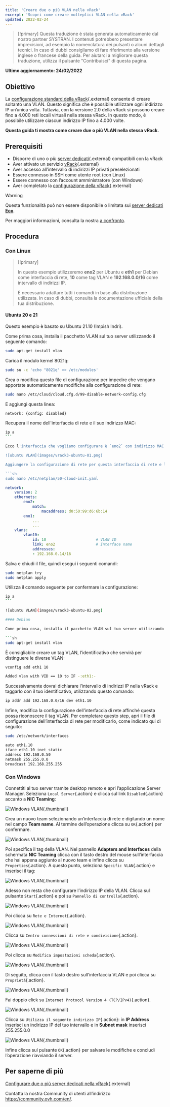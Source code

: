 ```yaml
---
title: 'Creare due o più VLAN nella vRack'
excerpt: 'Scopri come creare molteplici VLAN nella vRack'
updated: 2022-02-24
---
```


> [!primary]
> Questa traduzione è stata generata automaticamente dal nostro partner SYSTRAN. I contenuti potrebbero presentare imprecisioni, ad esempio la nomenclatura dei pulsanti o alcuni dettagli tecnici. In caso di dubbi consigliamo di fare riferimento alla versione inglese o francese della guida. Per aiutarci a migliorare questa traduzione, utilizza il pulsante "Contribuisci" di questa pagina.
>

**Ultimo aggiornamento: 24/02/2022**

## Obiettivo

La [configurazione standard della vRack](/pages/cloud/dedicated/vrack_configuring_on_dedicated_server){.external} consente di creare soltanto una VLAN. Questo significa che è possibile utilizzare ogni indirizzo IP un’unica volta. Tuttavia, con la versione 2.0 della vRack si possono creare fino a 4.000 reti locali virtuali nella stessa vRack. In questo modo, è possibile utilizzare ciascun indirizzo IP fino a 4.000 volte.

**Questa guida ti mostra come creare due o più VLAN nella stessa vRack.**


## Prerequisiti

- Disporre di uno o più [server dedicati](https://www.ovh.it/server_dedicati/){.external} compatibili con la vRack
- Aver attivato un servizio [vRack](https://www.ovh.it/soluzioni/vrack/){.external}
- Aver accesso all’intervallo di indirizzi IP privati preselezionati
- Essere connesso  in SSH come utente root (con Linux)
- Essere connesso con l’account amministratore (con Windows)
- Aver completato la [configurazione della vRack](/pages/cloud/dedicated/vrack_configuring_on_dedicated_server){.external}

> [!warning]
> Questa funzionalità può non essere disponibile o limitata sui [server dedicati **Eco**](https://eco.ovhcloud.com/it/about/).
>
> Per maggiori informazioni, consulta la nostra [a confronto](https://eco.ovhcloud.com/it/compare/).

## Procedura

### Con Linux

> [!primary]
>
> In questo esempio utilizzeremo **eno2** per Ubuntu e **eth1** per Debian come interfaccia di rete, **10** come tag VLAN e **192.168.0.0/16** come intervallo di indirizzi IP. 
>
> È necessario adattare tutti i comandi in base alla distribuzione utilizzata. In caso di dubbi, consulta la documentazione ufficiale della tua distribuzione.
>

#### Ubuntu 20 e 21

Questo esempio è basato su Ubuntu 21.10 (Impish Indri).

Come prima cosa, installa il pacchetto VLAN sul tuo server utilizzando il seguente comando:

```sh
sudo apt-get install vlan
```

Carica il modulo kernel 8021q:

```sh
sudo su -c 'echo "8021q" >> /etc/modules'
```

Crea o modifica questo file di configurazione per impedire che vengano apportate automaticamente modifiche alla configurazione di rete:

```sh
sudo nano /etc/cloud/cloud.cfg.d/99-disable-network-config.cfg
```

E aggiungi questa linea:

```sh
network: {config: disabled}
```

Recupera il nome dell'interfaccia di rete e il suo indirizzo MAC:

```sh
ip a
``` 

Ecco l'interfaccia che vogliamo configurare è `eno2` con indirizzo MAC: 'd0:50:99:d6:6b:14'.

![ubuntu VLAN](images/vrack3-ubuntu-01.png)

Aggiungere la configurazione di rete per questa interfaccia di rete e la dichiarazione VLAN nel file seguente:

```sh
sudo nano /etc/netplan/50-cloud-init.yaml
```

```yaml
network:
    version: 2
    ethernets:
        eno2:
            match:
                macaddress: d0:50:99:d6:6b:14
        eno1:
            ...
            ...
    vlans:
        vlan10:
            id: 10                      # VLAN ID    
            link: eno2                  # Interface name
            addresses:
            - 192.168.0.14/16
```

Salva e chiudi il file, quindi esegui i seguenti comandi:

```sh
sudo netplan try
sudo netplan apply
```

Utilizza il comando seguente per confermare la configurazione:

```sh
ip a
``` 

![ubuntu VLAN](images/vrack3-ubuntu-02.png)

#### Debian

Come prima cosa, installa il pacchetto VLAN sul tuo server utilizzando il seguente comando:

```sh
sudo apt-get install vlan
```

È consigliabile creare un tag VLAN, l’identificativo che servirà per distinguere le diverse VLAN:

```sh
vconfig add eth1 10

Added vlan with VID == 10 to IF -:eth1:-
```

Successivamente dovrai dichiarare l’intervallo di indirizzi IP nella vRack e taggarlo con il tuo identificativo, utilizzando questo comando:

```sh
ip addr add 192.168.0.0/16 dev eth1.10
```

Infine, modifica la configurazione dell’interfaccia di rete affinché questa possa riconoscere il tag VLAN. Per completare questo step, apri il file di configurazione dell’interfaccia di rete per modificarlo, come indicato qui di seguito:

```sh
sudo /etc/network/interfaces

auto eth1.10
iface eth1.10 inet static
address 192.168.0.50
netmask 255.255.0.0
broadcast 192.168.255.255
```

### Con Windows

Connettiti al tuo server tramite desktop remoto e apri l’applicazione Server Manager. Seleziona `Local Server`{.action} e clicca sul link `Disabled`{.action} accanto a **NIC Teaming**:

![Windows VLAN](images/vrack2-windows-01.png){.thumbnail}

Crea un nuovo team selezionando un’interfaccia di rete e digitando un nome nel campo **Team name**. Al termine dell’operazione clicca su `OK`{.action} per confermare.

![Windows VLAN](images/vrack2-windows-02.png){.thumbnail}

Poi specifica il tag della VLAN. Nel pannello **Adapters and Interfaces** della schermata **NIC Teaming** clicca con il tasto destro del mouse sull’interfaccia che hai appena aggiunto al nuovo team e infine clicca su `Properties`{.action}. A questo punto, seleziona `Specific VLAN`{.action} e inserisci il tag:

![Windows VLAN](images/vrack2-windows-03.png){.thumbnail}

Adesso non resta che configurare l’indirizzo IP della VLAN. Clicca sul pulsante `Start`{.action} e poi su `Pannello di controllo`{.action}.

![Windows VLAN](images/vrack2-windows-04.png){.thumbnail}

Poi clicca su `Rete e Internet`{.action}.

![Windows VLAN](images/vrack2-windows-05.png){.thumbnail}

Clicca su `Centro connessioni di rete e condivisione`{.action}.

![Windows VLAN](images/vrack2-windows-06.png){.thumbnail}

Poi clicca su `Modifica impostazioni scheda`{.action}.

![Windows VLAN](images/vrack2-windows-07.png){.thumbnail}

Di seguito, clicca con il tasto destro sull’interfaccia VLAN e poi clicca su `Proprietà`{.action}.

![Windows VLAN](images/vrack2-windows-08.png){.thumbnail}

Fai doppio click su `Internet Protocol Version 4 (TCP/IPv4)`{.action}.

![Windows VLAN](images/vrack2-windows-09.png){.thumbnail}

Clicca su `Utilizza il seguente indirizzo IP`{.action}: in **IP Address** inserisci un indirizzo IP del tuo intervallo e in **Subnet mask** inserisci 255.255.0.0

![Windows VLAN](images/vrack2-windows-10.png){.thumbnail}

Infine clicca sul pulsante `OK`{.action} per salvare le modifiche e concludi l’operazione riavviando il server.

## Per saperne di più

[Configurare due o più server dedicati nella vRack](/pages/cloud/dedicated/vrack_configuring_on_dedicated_server){.external}

Contatta la nostra Community di utenti all’indirizzo <https://community.ovh.com/en/>.